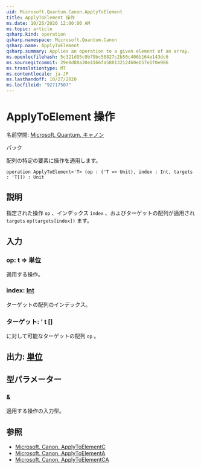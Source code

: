 ```yaml
---
uid: Microsoft.Quantum.Canon.ApplyToElement
title: ApplyToElement 操作
ms.date: 10/26/2020 12:00:00 AM
ms.topic: article
qsharp.kind: operation
qsharp.namespace: Microsoft.Quantum.Canon
qsharp.name: ApplyToElement
qsharp.summary: Applies an operation to a given element of an array.
ms.openlocfilehash: 5c321d95c9b79bc50827c2b50c406b164e143dc6
ms.sourcegitcommit: 29e0d88a30e4166fa580132124b0eb57e1f0e986
ms.translationtype: MT
ms.contentlocale: ja-JP
ms.lasthandoff: 10/27/2020
ms.locfileid: "92717507"
---
```

# <a name="applytoelement-operation"></a>ApplyToElement 操作

名前空間: [Microsoft. Quantum. キャノン](xref:Microsoft.Quantum.Canon)

パック [](https://nuget.org/packages/)


配列の特定の要素に操作を適用します。

```qsharp
operation ApplyToElement<'T> (op : ('T => Unit), index : Int, targets : 'T[]) : Unit
```


## <a name="description"></a>説明

指定された操作 `op` 、インデックス `index` 、およびターゲットの配列が適用され `targets` `op(targets[index])` ます。

## <a name="input"></a>入力

### <a name="op--t--unit"></a>op: t => [単位](xref:microsoft.quantum.lang-ref.unit) 

適用する操作。


### <a name="index--int"></a>index: [Int](xref:microsoft.quantum.lang-ref.int)

ターゲットの配列のインデックス。


### <a name="targets--t"></a>ターゲット: ' t []

に対して可能なターゲットの配列 `op` 。



## <a name="output--unit"></a>出力: [単位](xref:microsoft.quantum.lang-ref.unit)



## <a name="type-parameters"></a>型パラメーター

### <a name="t"></a>&

適用する操作の入力型。

## <a name="see-also"></a>参照

- [Microsoft. Canon. ApplyToElementC](xref:Microsoft.Quantum.Canon.ApplyToElementC)
- [Microsoft. Canon. ApplyToElementA](xref:Microsoft.Quantum.Canon.ApplyToElementA)
- [Microsoft. Canon. ApplyToElementCA](xref:Microsoft.Quantum.Canon.ApplyToElementCA)